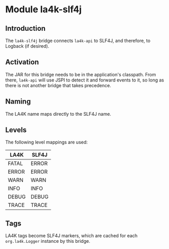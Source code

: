 <!--
    SPDX-FileCopyrightText: 2021 William Swartzendruber <wswartzendruber@gmail.com>

    SPDX-License-Identifier: Apache-2.0
-->

# Module la4k-slf4j

## Introduction

The `la4k-slf4j` bridge connects `la4k-api` to SLF4J, and therefore, to Logback (if desired).

## Activation

The JAR for this bridge needs to be in the application's classpath. From there, `la4k-api` will
use JSPI to detect it and forward events to it, so long as there is not another bridge that
takes precedence.

## Naming

The LA4K name maps directly to the SLF4J name.

## Levels

The following level mappings are used:

| LA4K  | SLF4J |
|-------|-------|
| FATAL | ERROR |
| ERROR | ERROR |
| WARN  | WARN  |
| INFO  | INFO  |
| DEBUG | DEBUG |
| TRACE | TRACE |

## Tags

LA4K tags become SLF4J markers, which are cached for each `org.la4k.Logger` instance by this
bridge.
